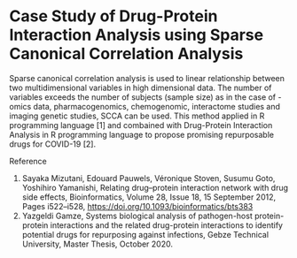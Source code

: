 # Case Study of Drug-Protein Interaction Analysis using Sparse Canonical Correlation Analysis

Sparse canonical correlation analysis is used to linear relationship between two multidimensional variables in high dimensional data. The number of variables exceeds the number of subjects (sample size) as in the case of -omics data, pharmacogenomics, chemogenomic, interactome studies and imaging genetic studies, SCCA can be used. This method applied in R programming language [1] and combained with Drug-Protein Interaction Analysis in R programming language to propose promising repurposable drugs for COVID-19 [2]. 


Reference 
1. Sayaka Mizutani, Edouard Pauwels, Véronique Stoven, Susumu Goto, Yoshihiro Yamanishi, Relating drug–protein interaction network with drug side effects, Bioinformatics, Volume 28, Issue 18, 15 September 2012, Pages i522–i528, https://doi.org/10.1093/bioinformatics/bts383
2. Yazgeldi Gamze, Systems biological analysis of pathogen-host protein-protein interactions and the related drug-protein interactions to identify potential drugs for repurposing against infections, Gebze Technical University, Master Thesis, October 2020.
